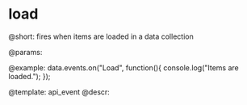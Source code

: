 load
=============

@short: fires when items are loaded in a data collection
	
@params:



@example:
data.events.on("Load", function(){
	console.log("Items are loaded.");
});


@template:	api_event
@descr:





	